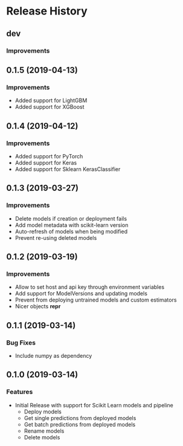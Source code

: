 # Release History

## dev

### Improvements

## 0.1.5 (2019-04-13)

### Improvements

- Added support for LightGBM
- Added support for XGBoost

## 0.1.4 (2019-04-12)

### Improvements

- Added support for PyTorch
- Added support for Keras
- Added support for Sklearn KerasClassifier

## 0.1.3 (2019-03-27)

### Improvements

- Delete models if creation or deployment fails
- Add model metadata with scikit-learn version
- Auto-refresh of models when being modified
- Prevent re-using deleted models

## 0.1.2 (2019-03-19)

### Improvements

- Allow to set host and api key through environment variables
- Add support for ModelVersions and updating models
- Prevent from deploying untrained models and custom estimators
- Nicer objects **repr**

## 0.1.1 (2019-03-14)

### Bug Fixes

- Include numpy as dependency

## 0.1.0 (2019-03-14)

### Features

- Initial Release with support for Scikit Learn models and pipeline
  - Deploy models
  - Get single predictions from deployed models
  - Get batch predictions from deployed models
  - Rename models
  - Delete models
